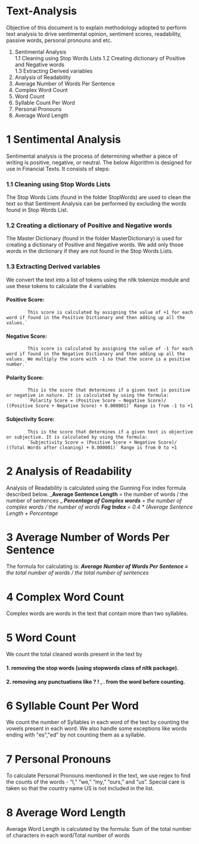 # Text-Analysis
Objective of this document is to explain methodology adopted to perform text analysis to drive sentimental opinion, sentiment scores, readability, passive words, personal pronouns and etc.

1.	Sentimental Analysis	
    1.1	Cleaning using Stop Words Lists	
    1.2	Creating dictionary of Positive and Negative words	
    1.3	Extracting Derived variables	
2.	Analysis of Readability	
3.	Average Number of Words Per Sentence	
4.	Complex Word Count	
5.	Word Count	
6.	Syllable Count Per Word	
7.	Personal Pronouns	
8.	Average Word Length	


# 1 Sentimental Analysis
Sentimental analysis is the process of determining whether a piece of writing is positive, negative, or neutral. The below Algorithm is designed for use in Financial Texts. It consists of steps:
   ### 1.1 Cleaning using Stop Words Lists
   The Stop Words Lists (found in the folder StopWords) are used to clean the text so that Sentiment Analysis can be performed by excluding the words found in Stop Words List.            
   ### 1.2 Creating a dictionary of Positive and Negative words
   The Master Dictionary (found in the folder MasterDictionary) is used for creating a dictionary of Positive and Negative words. We add only those words in the dictionary if they are not found in the Stop Words Lists.
   ### 1.3 Extracting Derived variables
   We convert the text into a list of tokens using the nltk tokenize module and use these tokens to calculate the 4 variables
   #### Positive Score:
            This score is calculated by assigning the value of +1 for each word if found in the Positive Dictionary and then adding up all the values.`
   #### Negative Score: 
            This score is calculated by assigning the value of -1 for each word if found in the Negative Dictionary and then adding up all the values. We multiply the score with -1 so that the score is a positive number.`
   #### Polarity Score: 
            This is the score that determines if a given text is positive or negative in nature. It is calculated by using the formula: 
            `Polarity Score = (Positive Score – Negative Score)/ ((Positive Score + Negative Score) + 0.000001)` Range is from -1 to +1
   #### Subjectivity Score: 
            This is the score that determines if a given text is objective or subjective. It is calculated by using the formula: 
            `Subjectivity Score = (Positive Score + Negative Score)/ ((Total Words after cleaning) + 0.000001)` Range is from 0 to +1
            
# 2 Analysis of Readability
Analysis of Readability is calculated using the Gunning Fox index formula described below.
    _**Average Sentence Length** = the number of words / the number of sentences _
    _**Percentage of Complex words** = the number of complex words / the number of words_ 
    _**Fog Index** = 0.4 * (Average Sentence Length + Percentage_
  
# 3 Average Number of Words Per Sentence
The formula for calculating is:
_**Average Number of Words Per Sentence =** the total number of words / the total number of sentences_

# 4 Complex Word Count
Complex words are words in the text that contain more than two syllables.

# 5 Word Count
We count the total cleaned words present in the text by
####  1. removing the stop words (using stopwords class of nltk package). 
####  2. removing any punctuations like ? ! , . from the word before counting.
    
# 6 Syllable Count Per Word
We count the number of Syllables in each word of the text by counting the vowels present in each word. We also handle some exceptions like words ending with "es","ed" by not counting them as a syllable.

# 7 Personal Pronouns
To calculate Personal Pronouns mentioned in the text, we use regex to find the counts of the words - “I,” “we,” “my,” “ours,” and “us”. Special care is taken so that the country name US is not included in the list.

# 8 Average Word Length
Average Word Length is calculated by the formula: Sum of the total number of characters in each word/Total number of words
